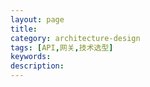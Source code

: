 ```yaml
---
layout: page
title: 
category: architecture-design
tags: [API,网关,技术选型]
keywords:
description:
---
```

